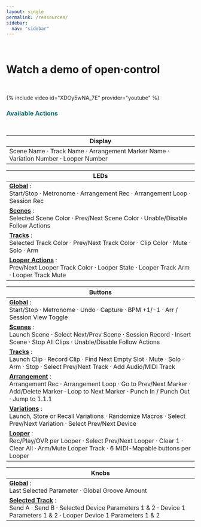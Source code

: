 ```yaml
---
layout: single
permalink: /ressources/
sidebar:
  nav: "sidebar"
---
```


<br>
<div>
<h1> Watch a demo of open·control</h1>
<br>
</div>

{% include video id="XDOy5wNA_7E" provider="youtube" %}


<h3 style="color: rgb(16, 106, 112);">
  Available Actions
</h3>  
<br>

   
<table class="action_table" id="leds_table">
  <thead>
      <tr>
          <th colspan="1">Display</th>
      </tr>
  </thead>
  <tbody>
  <tr>
      <td class="light" style="border-bottom-right-radius: 12px; border-bottom-left-radius: 12px;">Scene Name · Track Name · Arrangement Marker Name · Variation Number · Looper Number</td>
  </tr>

</tbody>
</table>

<table class="action_table" id="leds_table">
  <thead>
      <tr>
          <th colspan="2">LEDs</th>
      </tr>
  </thead>
  <tbody>
  <tr>
      <td class="light"><b><u>Global</u></b> : <br> Start/Stop · Metronome · Arrangement Rec · Arrangement Loop · Session Rec</td>
  </tr>
  <tr>
      <td><b><u>Scenes</u></b> : <br> Selected Scene Color · Prev/Next Scene Color · Unable/Disable Follow Actions</td>
  </tr>
  <tr>
      <td class="light"><b><u>Tracks</u></b> : <br> Selected Track Color · Prev/Next Track Color · Clip Color · Mute · Solo · Arm </td>
  </tr>
  <tr>
    <td style="border-bottom-right-radius: 12px; border-bottom-left-radius: 12px;"><b><u>Looper Actions</u></b> : <br> Prev/Next Looper Track Color · Looper State · Looper Track Arm · Looper Track Mute</td>
  </tr>
</tbody>
</table>

<table class="action_table" id="leds_table">
  <thead>
      <tr>
          <th colspan="2">Buttons</th>
      </tr>
  </thead>
  <tbody>
  <tr>
      <td class="light"><b><u>Global</u></b> : <br> Start/Stop · Metronome · Undo · Capture · BPM +1/-1 · Arr / Session View Toggle</td>
  </tr>
  <tr>
      <td><b><u>Scenes</u></b> : <br> Launch Scene · Select Next/Prev Scene · Session Record · Insert Scene · Stop All Clips · Unable/Disable Follow Actions</td>
  </tr>
  <tr>
      <td class="light"><b><u>Tracks</u></b> : <br> Launch Clip · Record Clip · Find Next Empty Slot · Mute · Solo · Arm · Stop · Select Prev/Next Track · Add Audio/MIDI Track</td>
  </tr>
  <tr>
      <td><b><u>Arrangement</u></b> : <br> Arrangement Rec · Arrangement Loop · Go to Prev/Next Marker · Add/Delete Marker · Loop to Next Marker · Punch In / Punch Out · Jump to 1.1.1</td>
</tr>
<tr>
  <td class="light"><b><u>Variations</u></b> : <br> Launch, Store or Recall Variations · Randomize Macros · Select Prev/Next Variation · Select Prev/Next Device
  </tr>
      <tr>
        <td style="border-bottom-right-radius: 12px; border-bottom-left-radius: 12px;"> <b><u>Looper</u></b> : <br> Rec/Play/OVR per Looper · Select Prev/Next Looper · Clear 1 · Clear All · Arm/Mute Looper Track · 6 MIDI-Mapable buttons per Looper</td>
  </tr>
</tbody>
</table>
<table class="action_table" id="leds_table">
  <thead>
      <tr>
          <th colspan="1">Knobs</th>
      </tr>
  </thead>
  <tbody>
  <tr>
      <td class="light"><b><u>Global</u></b> : <br> Last Selected Parameter · Global Groove Amount</td>
  </tr>
  <tr>
      <td style="border-bottom-right-radius: 12px; border-bottom-left-radius: 12px;"><b><u>Selected Track</u></b> : <br> Send A · Send B · Selected Device Parameters 1 & 2 · Device 1 Parameters 1 & 2 · Looper Device 1 Parameters 1 & 2</td>
  </tr>

</tbody>
</table>


<!-- 
<div>
<li> you can see the <a href="./user_manual.html">user manual</a>.
<br>
<li> If you want to start hacking, the Reference Guide is here
<br>
<li> You can access the <a href="https://kblivesolutions.github.io/open.control-editor/" target="_blank">online editor</a> or <a href="https://github.com/KBLiveSolutions/open.control-editor/archive/refs/heads/main.zip">download it on your computer</a>.
<br>
<li> You can download the latest <a href="https://github.com/KBLiveSolutions/open.control-script/archive/refs/heads/main.zip">Control Surface script</a> or access its <a href="https://github.com/KBLiveSolutions/open.control-script">Github Repository</a>.
<br>
<li> You can access the <a href="https://github.com/KBLiveSolutions/open.control-firmware">Arduino code</a> for the Firmware and see the circuit diagram.
<br>
<li> You can access the <a href="https://github.com/KBLiveSolutions/open.control-firmware">Arduino code</a> for the Firmware and see the circuit diagram.
<br>
<li>The files to 3D-print your own cover for the Pocket version will be online soon.
For any comment, please use the [Issues form](../../issues).
<br>
</div> -->